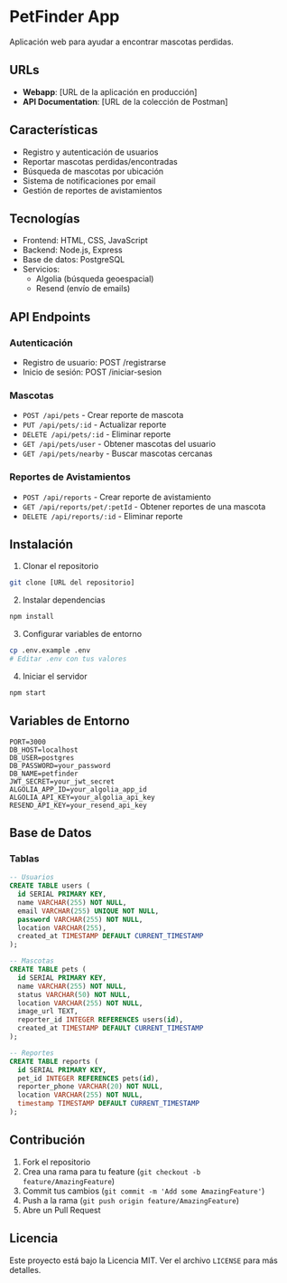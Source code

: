 # PetFinder App

Aplicación web para ayudar a encontrar mascotas perdidas.

## URLs

- **Webapp**: [URL de la aplicación en producción]
- **API Documentation**: [URL de la colección de Postman]

## Características

- Registro y autenticación de usuarios
- Reportar mascotas perdidas/encontradas
- Búsqueda de mascotas por ubicación
- Sistema de notificaciones por email
- Gestión de reportes de avistamientos

## Tecnologías

- Frontend: HTML, CSS, JavaScript
- Backend: Node.js, Express
- Base de datos: PostgreSQL
- Servicios:
  - Algolia (búsqueda geoespacial)
  - Resend (envío de emails)

## API Endpoints

### Autenticación

- Registro de usuario: POST /registrarse
- Inicio de sesión: POST /iniciar-sesion

### Mascotas

- `POST /api/pets` - Crear reporte de mascota
- `PUT /api/pets/:id` - Actualizar reporte
- `DELETE /api/pets/:id` - Eliminar reporte
- `GET /api/pets/user` - Obtener mascotas del usuario
- `GET /api/pets/nearby` - Buscar mascotas cercanas

### Reportes de Avistamientos

- `POST /api/reports` - Crear reporte de avistamiento
- `GET /api/reports/pet/:petId` - Obtener reportes de una mascota
- `DELETE /api/reports/:id` - Eliminar reporte

## Instalación

1. Clonar el repositorio

```bash
git clone [URL del repositorio]
```

2. Instalar dependencias

```bash
npm install
```

3. Configurar variables de entorno

```bash
cp .env.example .env
# Editar .env con tus valores
```

4. Iniciar el servidor

```bash
npm start
```

## Variables de Entorno

```env
PORT=3000
DB_HOST=localhost
DB_USER=postgres
DB_PASSWORD=your_password
DB_NAME=petfinder
JWT_SECRET=your_jwt_secret
ALGOLIA_APP_ID=your_algolia_app_id
ALGOLIA_API_KEY=your_algolia_api_key
RESEND_API_KEY=your_resend_api_key
```

## Base de Datos

### Tablas

```sql
-- Usuarios
CREATE TABLE users (
  id SERIAL PRIMARY KEY,
  name VARCHAR(255) NOT NULL,
  email VARCHAR(255) UNIQUE NOT NULL,
  password VARCHAR(255) NOT NULL,
  location VARCHAR(255),
  created_at TIMESTAMP DEFAULT CURRENT_TIMESTAMP
);

-- Mascotas
CREATE TABLE pets (
  id SERIAL PRIMARY KEY,
  name VARCHAR(255) NOT NULL,
  status VARCHAR(50) NOT NULL,
  location VARCHAR(255) NOT NULL,
  image_url TEXT,
  reporter_id INTEGER REFERENCES users(id),
  created_at TIMESTAMP DEFAULT CURRENT_TIMESTAMP
);

-- Reportes
CREATE TABLE reports (
  id SERIAL PRIMARY KEY,
  pet_id INTEGER REFERENCES pets(id),
  reporter_phone VARCHAR(20) NOT NULL,
  location VARCHAR(255) NOT NULL,
  timestamp TIMESTAMP DEFAULT CURRENT_TIMESTAMP
);
```

## Contribución

1. Fork el repositorio
2. Crea una rama para tu feature (`git checkout -b feature/AmazingFeature`)
3. Commit tus cambios (`git commit -m 'Add some AmazingFeature'`)
4. Push a la rama (`git push origin feature/AmazingFeature`)
5. Abre un Pull Request

## Licencia

Este proyecto está bajo la Licencia MIT. Ver el archivo `LICENSE` para más detalles.
